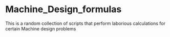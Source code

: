 # Machine_Design_formulas
This is a random collection of scripts that perform laborious calculations for certain Machine design problems
